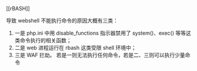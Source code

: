 [[rBASH]]

导致 webshell 不能执行命令的原因大概有三类：
1. 一是 php.ini 中用 disable_functions 指示器禁用了 system()、exec() 等等这类命令执行的相关函数；
2. 二是 web 进程运行在 rbash 这类受限 shell 环境中；
3. 三是 WAF 拦劫。
若是一则无法执行任何命令，若是二、三则可以执行少量命令